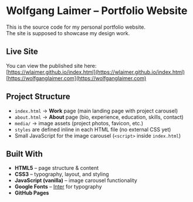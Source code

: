 # Wolfgang Laimer – Portfolio Website

This is the source code for my personal portfolio website.  
The site is supposed to showcase my design work.

## Live Site
You can view the published site here:  
[https://wlaimer.github.io/index.html](https://wlaimer.github.io/index.html)
[https://wolfganglaimer.com](https://wolfganglaimer.com)

## Project Structure
- `index.html` → **Work** page (main landing page with project carousel)  
- `about.html` → **About** page (bio, experience, education, skills, contact)  
- `media/` → image assets (project photos, favicon, etc.)  
- `styles` are defined inline in each HTML file (no external CSS yet)  
- Small JavaScript for the image carousel (`<script>` inside `index.html`)

## Built With
- **HTML5** – page structure & content  
- **CSS3** – typography, layout, and styling  
- **JavaScript (vanilla)** – image carousel functionality  
- **Google Fonts** – [Inter](https://fonts.google.com/specimen/Inter) for typography  
- **GitHub Pages**
